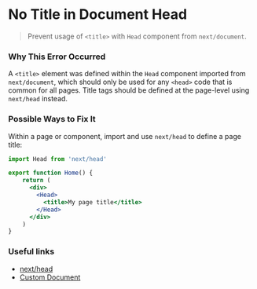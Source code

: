 # No Title in Document Head

> Prevent usage of `<title>` with `Head` component from `next/document`.

### Why This Error Occurred

A `<title>` element was defined within the `Head` component imported from `next/document`, which should only be used for any `<head>` code that is common for all pages. Title tags should be defined at the page-level using `next/head` instead.

### Possible Ways to Fix It

Within a page or component, import and use `next/head` to define a page title:

```jsx
import Head from 'next/head'

export function Home() {
    return (
      <div>
        <Head>
          <title>My page title</title>
        </Head>
      </div>
    )
}
```

### Useful links

- [next/head](https://nextjs.org/docs/api-reference/next/head)
- [Custom Document](https://nextjs.org/docs/advanced-features/custom-document)

